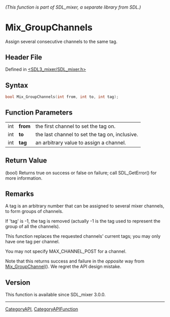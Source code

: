 ###### (This function is part of SDL_mixer, a separate library from SDL.)
# Mix_GroupChannels

Assign several consecutive channels to the same tag.

## Header File

Defined in [<SDL3_mixer/SDL_mixer.h>](https://github.com/libsdl-org/SDL_mixer/blob/main/include/SDL3_mixer/SDL_mixer.h)

## Syntax

```c
bool Mix_GroupChannels(int from, int to, int tag);
```

## Function Parameters

|     |          |                                                |
| --- | -------- | ---------------------------------------------- |
| int | **from** | the first channel to set the tag on.           |
| int | **to**   | the last channel to set the tag on, inclusive. |
| int | **tag**  | an arbitrary value to assign a channel.        |

## Return Value

(bool) Returns true on success or false on failure; call SDL_GetError() for
more information.

## Remarks

A tag is an arbitrary number that can be assigned to several mixer
channels, to form groups of channels.

If 'tag' is -1, the tag is removed (actually -1 is the tag used to
represent the group of all the channels).

This function replaces the requested channels' current tags; you may only
have one tag per channel.

You may not specify MAX_CHANNEL_POST for a channel.

Note that this returns success and failure in the _opposite_ way from
[Mix_GroupChannel](Mix_GroupChannel)(). We regret the API design mistake.

## Version

This function is available since SDL_mixer 3.0.0.

----
[CategoryAPI](CategoryAPI), [CategoryAPIFunction](CategoryAPIFunction)

